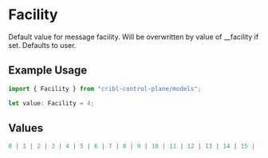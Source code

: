 # Facility

Default value for message facility. Will be overwritten by value of __facility if set. Defaults to user.

## Example Usage

```typescript
import { Facility } from "cribl-control-plane/models";

let value: Facility = 4;
```

## Values

```typescript
0 | 1 | 2 | 3 | 4 | 5 | 6 | 7 | 8 | 9 | 10 | 11 | 12 | 13 | 14 | 15 | 16 | 17 | 18 | 19 | 20 | 21
```